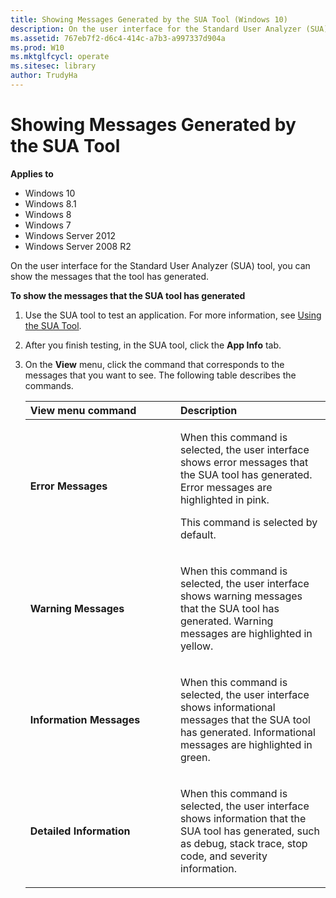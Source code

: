 ```yaml
---
title: Showing Messages Generated by the SUA Tool (Windows 10)
description: On the user interface for the Standard User Analyzer (SUA) tool, you can show the messages that the tool has generated.
ms.assetid: 767eb7f2-d6c4-414c-a7b3-a997337d904a
ms.prod: W10
ms.mktglfcycl: operate
ms.sitesec: library
author: TrudyHa
---
```


# Showing Messages Generated by the SUA Tool


**Applies to**

-   Windows 10
-   Windows 8.1
-   Windows 8
-   Windows 7
-   Windows Server 2012
-   Windows Server 2008 R2

On the user interface for the Standard User Analyzer (SUA) tool, you can show the messages that the tool has generated.

**To show the messages that the SUA tool has generated**

1.  Use the SUA tool to test an application. For more information, see [Using the SUA Tool](using-the-sua-tool.md).

2.  After you finish testing, in the SUA tool, click the **App Info** tab.

3.  On the **View** menu, click the command that corresponds to the messages that you want to see. The following table describes the commands.

    <table>
    <colgroup>
    <col width="50%" />
    <col width="50%" />
    </colgroup>
    <thead>
    <tr class="header">
    <th align="left">View menu command</th>
    <th align="left">Description</th>
    </tr>
    </thead>
    <tbody>
    <tr class="odd">
    <td align="left"><p><strong>Error Messages</strong></p></td>
    <td align="left"><p>When this command is selected, the user interface shows error messages that the SUA tool has generated. Error messages are highlighted in pink.</p>
    <p>This command is selected by default.</p></td>
    </tr>
    <tr class="even">
    <td align="left"><p><strong>Warning Messages</strong></p></td>
    <td align="left"><p>When this command is selected, the user interface shows warning messages that the SUA tool has generated. Warning messages are highlighted in yellow.</p></td>
    </tr>
    <tr class="odd">
    <td align="left"><p><strong>Information Messages</strong></p></td>
    <td align="left"><p>When this command is selected, the user interface shows informational messages that the SUA tool has generated. Informational messages are highlighted in green.</p></td>
    </tr>
    <tr class="even">
    <td align="left"><p><strong>Detailed Information</strong></p></td>
    <td align="left"><p>When this command is selected, the user interface shows information that the SUA tool has generated, such as debug, stack trace, stop code, and severity information.</p></td>
    </tr>
    </tbody>
    </table>

     

 

 





